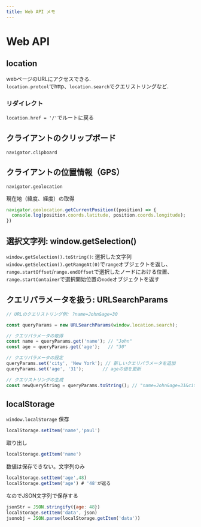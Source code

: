 ```yaml
---
title: Web API メモ
---
```



# Web API

## location

webページのURLにアクセスできる.  
`location.protcol`でhttp、`location.search`でクエリストリングなど.  

### リダイレクト
`location.href = '/'`でルートに戻る

## クライアントのクリップボード

`navigator.clipboard`

## クライアントの位置情報（GPS）

`navigator.geolocation`

現在地（緯度、経度）の取得

```javascript
navigator.geolocation.getCurrentPosition((position) => {
  console.log(position.coords.latitude, position.coords.longitude);
})
```

## 選択文字列: window.getSelection()

`window.getSelection().toString()`: 選択した文字列  
`window.getSelection().getRangeAt(0)`で`range`オブジェクトを返し、`range.startOffset`/`range.endOffset`で選択したノードにおける位置、`range.startContainer`で選択開始位置の`node`オブジェクトを返す  

## クエリパラメータを扱う: URLSearchParams

```javascript
// URLのクエリストリング例: ?name=John&age=30

const queryParams = new URLSearchParams(window.location.search);

// クエリパラメータの取得
const name = queryParams.get('name'); // "John"
const age = queryParams.get('age');   // "30"

// クエリパラメータの設定
queryParams.set('city', 'New York'); // 新しいクエリパラメータを追加
queryParams.set('age', '31');       // ageの値を更新

// クエリストリングの生成
const newQueryString = queryParams.toString(); // "name=John&age=31&city=New+York"
```

## localStorage

`window.localStorage`
保存

```javascript
localStorage.setItem('name','paul')
```
取り出し

```javascript
localStorage.getItem('name')
```
数値は保存できない。文字列のみ

```javascript
localStorage.setItem('age',48)
localStorage.getItem('age') # '48'が返る
```
なのでJSON文字列で保存する

```javascript
jsonStr = JSON.stringify({age: 48})
localStorage.setItem('data', json)
jsonobj = JSON.parse(localStorage.getItem('data'))
```


